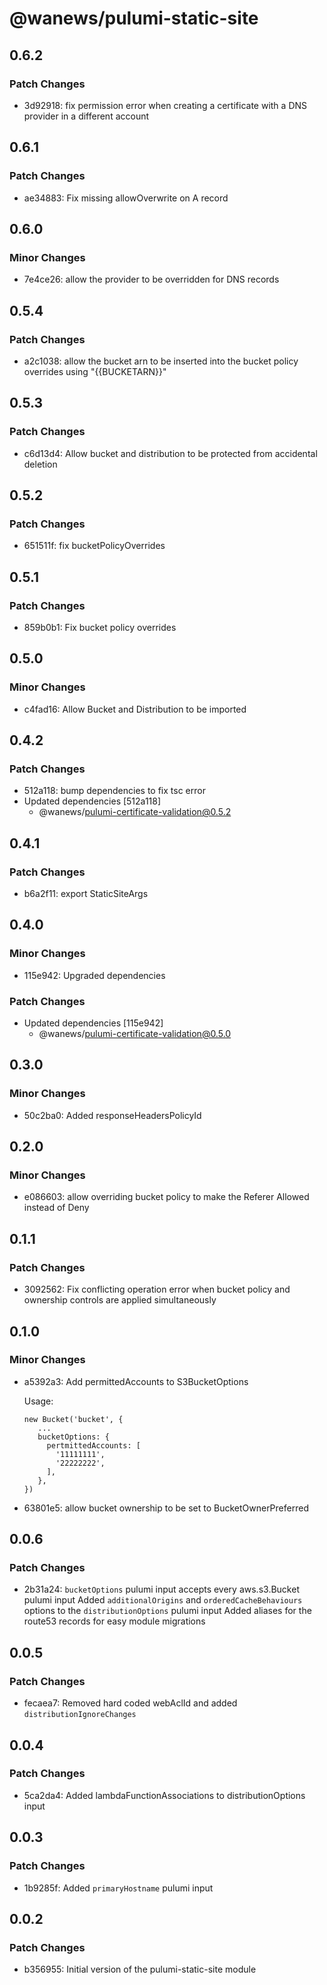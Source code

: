 # @wanews/pulumi-static-site

## 0.6.2

### Patch Changes

- 3d92918: fix permission error when creating a certificate with a DNS provider in a different account

## 0.6.1

### Patch Changes

- ae34883: Fix missing allowOverwrite on A record

## 0.6.0

### Minor Changes

- 7e4ce26: allow the provider to be overridden for DNS records

## 0.5.4

### Patch Changes

- a2c1038: allow the bucket arn to be inserted into the bucket policy overrides using "{{BUCKETARN}}"

## 0.5.3

### Patch Changes

- c6d13d4: Allow bucket and distribution to be protected from accidental deletion

## 0.5.2

### Patch Changes

- 651511f: fix bucketPolicyOverrides

## 0.5.1

### Patch Changes

- 859b0b1: Fix bucket policy overrides

## 0.5.0

### Minor Changes

- c4fad16: Allow Bucket and Distribution to be imported

## 0.4.2

### Patch Changes

- 512a118: bump dependencies to fix tsc error
- Updated dependencies [512a118]
  - @wanews/pulumi-certificate-validation@0.5.2

## 0.4.1

### Patch Changes

- b6a2f11: export StaticSiteArgs

## 0.4.0

### Minor Changes

- 115e942: Upgraded dependencies

### Patch Changes

- Updated dependencies [115e942]
  - @wanews/pulumi-certificate-validation@0.5.0

## 0.3.0

### Minor Changes

- 50c2ba0: Added responseHeadersPolicyId

## 0.2.0

### Minor Changes

- e086603: allow overriding bucket policy to make the Referer Allowed instead of Deny

## 0.1.1

### Patch Changes

- 3092562: Fix conflicting operation error when bucket policy and ownership controls are applied simultaneously

## 0.1.0

### Minor Changes

- a5392a3: Add permittedAccounts to S3BucketOptions

  Usage:

  ```
  new Bucket('bucket', {
     ...
     bucketOptions: {
       pertmittedAccounts: [
         '11111111',
         '22222222',
       ],
     },
  })
  ```

- 63801e5: allow bucket ownership to be set to BucketOwnerPreferred

## 0.0.6

### Patch Changes

- 2b31a24: `bucketOptions` pulumi input accepts every aws.s3.Bucket pulumi input
  Added `additionalOrigins` and `orderedCacheBehaviours` options to the `distributionOptions` pulumi input
  Added aliases for the route53 records for easy module migrations

## 0.0.5

### Patch Changes

- fecaea7: Removed hard coded webAclId and added `distributionIgnoreChanges`

## 0.0.4

### Patch Changes

- 5ca2da4: Added lambdaFunctionAssociations to distributionOptions input

## 0.0.3

### Patch Changes

- 1b9285f: Added `primaryHostname` pulumi input

## 0.0.2

### Patch Changes

- b356955: Initial version of the pulumi-static-site module
